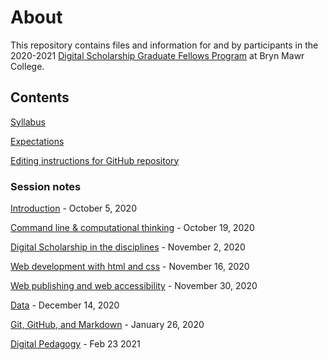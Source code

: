 # About

This repository contains files and information for and by participants in the 2020-2021 [Digital Scholarship Graduate Fellows Program](digitalscholarship.blogs.brynmawr.edu/grads) at Bryn Mawr College.

## Contents

[Syllabus](/syllabus.md)

[Expectations](/expectations.md)

[Editing instructions for GitHub repository](/resources/instructions.md)

### Session notes

[Introduction](sessions/01-intro.md) - October 5, 2020

[Command line & computational thinking](sessions/02-computation.md) - October 19, 2020

[Digital Scholarship in the disciplines](sessions/03-disciplines.md) - November 2, 2020

[Web development with html and css](sessions/04-web.md) - November 16, 2020

[Web publishing and web accessibility](sessions/05-web-publish.md) - November 30, 2020

[Data](sessions/06-data.md) - December 14, 2020

[Git, GitHub, and Markdown](sessions/08-git.md) - January 26, 2020

[Digital Pedagogy](sessions/10-digi-ped.md) - Feb 23 2021
